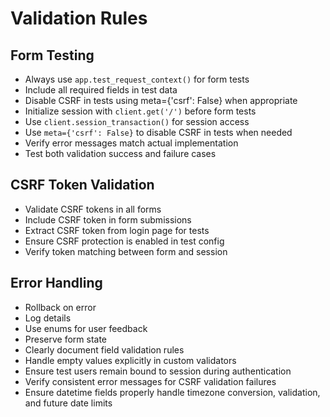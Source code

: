 # Validation Rules
## Form Testing
- Always use `app.test_request_context()` for form tests
- Include all required fields in test data
- Disable CSRF in tests using meta={'csrf': False} when appropriate
- Initialize session with `client.get('/')` before form tests
- Use `client.session_transaction()` for session access
- Use `meta={'csrf': False}` to disable CSRF in tests when needed
- Verify error messages match actual implementation
- Test both validation success and failure cases

## CSRF Token Validation
- Validate CSRF tokens in all forms
- Include CSRF token in form submissions
- Extract CSRF token from login page for tests
- Ensure CSRF protection is enabled in test config
- Verify token matching between form and session

## Error Handling
- Rollback on error
- Log details
- Use enums for user feedback
- Preserve form state
- Clearly document field validation rules
- Handle empty values explicitly in custom validators
- Ensure test users remain bound to session during authentication
- Verify consistent error messages for CSRF validation failures
- Ensure datetime fields properly handle timezone conversion, validation, and future date limits

